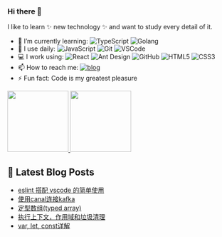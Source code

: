<!--
**yanxiaolazy/yanxiaolazy** is a ✨ _special_ ✨ repository because its `README.md` (this file) appears on your GitHub profile.

Here are some ideas to get you started:

- 🔭 I’m currently working on ...
- 🌱 I’m currently learning ...
- 👯 I’m looking to collaborate on ...
- 🤔 I’m looking for help with ...
- 💬 Ask me about ...
- 📫 How to reach me: ...
- 😄 Pronouns: ...
- ⚡ Fun fact: ...
-->

### Hi there 👋

I like to learn ✨ new technology ✨ and want to study every detail of it.


- 🌱 I’m currently learning:
  ![TypeScript](https://img.shields.io/badge/-TypeScript-%23dfe6e9?style=plastic&logo=typescript)
  ![Golang](https://img.shields.io/badge/-Golang-%23ffffff?style=plastic&logo=go)
- 🚀 I use daily:
  ![JavaScript](https://img.shields.io/badge/-JavaScript-black?style=plastic&logo=javascript)
  ![Git](https://img.shields.io/badge/-Git-%23636e72?style=plastic&logo=git)
  ![VSCode](https://img.shields.io/badge/-VS%20Code-blue?style=plastic&logo=visual-studio-code)
- 💻 I work using:
  ![React](https://img.shields.io/badge/-React-181717?style=plastic&logo=react)
  ![Ant Design](https://img.shields.io/badge/-Ant%20Design-%230984e3?style=plastic&logo=ant-design)
  ![GitHub](https://img.shields.io/badge/-GitHub-181717?style=plastic&logo=github)
  ![HTML5](https://img.shields.io/badge/-HTML5-E34F26?style=plastic&logo=html5&logoColor=white)
  ![CSS3](https://img.shields.io/badge/-CSS3-1572B6?style=plastic&logo=css3)
- 📫 How to reach me: 
  [![blog](https://img.shields.io/badge/-Blog-success?style=plastic)](https://yanxiaolazy.github.io)
- ⚡ Fun fact: Code is my greatest pleasure

<a href="https://github.com/yanxiaolazy">
<img align="GitHub Stats" height="137px" src="https://github-readme-stats.vercel.app/api?username=yanxiaolazy&hide_title=true&hide_border=true&show_icons=true&include_all_commits=true&line_height=21&theme=vue-dark&border_radius=0" />
</a><a href="https://github.com/yanxiaolazy/yanxiaolazy">
  <img align="Top Langs" height="137px" src="https://github-readme-stats.vercel.app/api/top-langs/?username=yanxiaolazy&hide_title=true&hide_border=true&layout=compact&theme=vue-dark&border_radius=0" />
</a>

## 📕 Latest Blog Posts

<!-- BLOG-POST-LIST:START -->
- [eslint 搭配 vscode 的简单使用](https://yanxiaolazy.github.io/2021/05/12/eslint-%E6%90%AD%E9%85%8D-vscode-%E7%9A%84%E7%AE%80%E5%8D%95%E4%BD%BF%E7%94%A8/)
- [使用canal连接kafka](https://yanxiaolazy.github.io/2021/04/20/%E4%BD%BF%E7%94%A8canal%E8%BF%9E%E6%8E%A5kafka/)
- [定型数组(typed array)](https://yanxiaolazy.github.io/2021/04/09/%E5%AE%9A%E5%9E%8B%E6%95%B0%E7%BB%84-typed-array/)
- [执行上下文，作用域和垃圾清理](https://yanxiaolazy.github.io/2021/03/27/%E6%89%A7%E8%A1%8C%E4%B8%8A%E4%B8%8B%E6%96%87%EF%BC%8C%E4%BD%9C%E7%94%A8%E5%9F%9F%E5%92%8C%E5%9E%83%E5%9C%BE%E6%B8%85%E7%90%86/)
- [var, let, const详解](https://yanxiaolazy.github.io/2021/03/21/var-let-const%E8%AF%A6%E8%A7%A3/)
<!-- BLOG-POST-LIST:END -->
